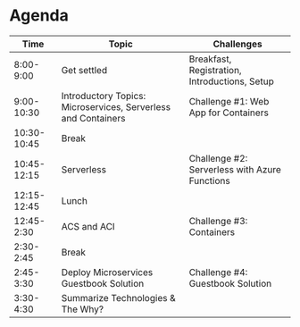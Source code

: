 # Agenda 

| Time | Topic | Challenges |
| ---- | ----- | ----------- |
| 8:00-9:00 | Get settled | Breakfast, Registration, Introductions, Setup |
| 9:00-10:30 | Introductory Topics: Microservices, Serverless and Containers | Challenge #1: Web App for Containers |
| 10:30-10:45 | Break | |
| 10:45-12:15 | Serverless | Challenge #2: Serverless with Azure Functions |
| 12:15-12:45 | Lunch | |
| 12:45-2:30 | ACS and ACI | Challenge #3: Containers |
| 2:30-2:45 | Break | |
| 2:45-3:30 | Deploy Microservices Guestbook Solution | Challenge #4: Guestbook Solution |
| 3:30-4:30 | Summarize Technologies & The Why? |  |